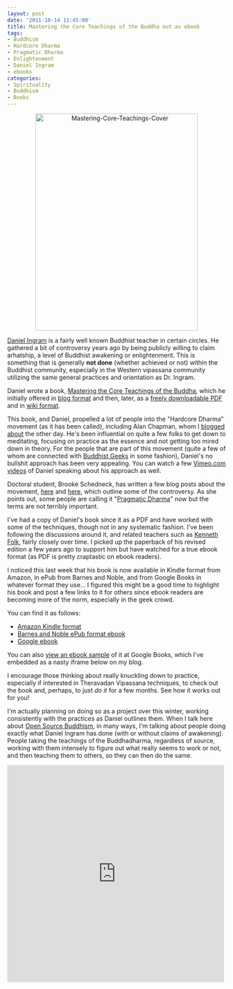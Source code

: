 ```yaml
--- 
layout: post
date: '2011-10-14 11:45:00'
title: Mastering the Core Teachings of the Buddha out as ebook
tags: 
- Buddhism
- Hardcore Dharma
- Pragmatic Dharma
- Enlightenment
- Daniel Ingram
- ebooks
categories:
- Spirituality
- Buddhism
- Books
---
```

<p style="text-align: center"><a href="http://www.flickr.com/photos/albill/6243759233/" title="Mastering-Core-Teachings-Cover by albill, on Flickr"><img src="https://farm7.static.flickr.com/6036/6243759233_ac256cf070.jpg" width="374" height="500" alt="Mastering-Core-Teachings-Cover"></a></p>

[Daniel Ingram](http://www.interactivebuddha.com) is a fairly well known Buddhist teacher in certain circles. He gathered a bit of controversy years ago by being publicly willing to claim arhatship, a level of Buddhist awakening or enlightenment. This is something that is generally **not done** (whether achieved or not) within the Buddhist community, especially in the Western vipassana community utilizing the same general practices and orientation as Dr. Ingram. 

Daniel wrote a book, [Mastering the Core Teachings of the Buddha](http://www.interactivebuddha.com/mctb.shtml), which he initially offered in [blog format](http://web.mac.com/danielmingram/iWeb/Daniel%20Ingram%27s%20Dharma%20Blog/The%20Blook/The%20Blook.html) and then, later, as a [freely downloadable PDF](http://www.interactivebuddha.com/Mastering%20Adobe%20Version.pdf) and in [wiki format](http://www.dharmaoverground.org/web/guest/dharma-wiki/-/wiki/Main/MCTB;jsessionid=724101A9433ABCC269CB73F7CA399CE0?p_r_p_185834411_title=MCTB).

This book, and Daniel, propelled a lot of people into the "Hardcore Dharma" movement (as it has been called), including Alan Chapman, whom I [blogged about](/2011/10/09/Alan-Chapman-Talk-in-Berkeley/) the other day. He's been influential on quite a few folks to get down to meditating, focusing on practice as the essence and not getting too mired down in theory. For the people that are part of this movement (quite a few of whom are connected with [Buddhist Geeks](http://www.buddhistgeeks.com) in some fashion), Daniel's no bullshit approach has been very appealing. You can watch a few [Vimeo.com videos](http://vimeo.com/23539030) of Daniel speaking about his approach as well.

Doctoral student, Brooke Schedneck, has written a few blog posts about the movement, [here](http://www.wanderingdhamma.org/2010/07/02/the-hardcore-dharma-movement-2/) and [here](http://www.wanderingdhamma.org/2010/07/02/polarization-of-ideas-of-enlightenment-comments-on-%E2%80%98the-hardcore-meditation-movement%E2%80%99-2/), which outline some of the controversy. As she points out, some people are calling it "[Pragmatic Dharma](http://thehamiltonproject.blogspot.com/2011/04/pragmatic-dharma-on-rise.html)" now but the terms are not terribly important.

I've had a copy of Daniel's book since it as a PDF and have worked with some of the techniques, though not in any systematic fashion. I've been following the discussions around it, and related teachers such as [Kenneth Folk](http://kennethfolkdharma.com/), fairly closely over time. I picked up the paperback of his revised edition a few years ago to support him but have watched for a true ebook format (as PDF is pretty craptastic on ebook readers). 

I noticed this last week that his book is now available in Kindle format from Amazon, in ePub from Barnes and Noble, and from Google Books in whatever format they use... I figured this might be a good time to highlight his book and post a few links to it for others since ebook readers are becoming more of the norm, especially in the geek crowd. 

You can find it as follows:

* [Amazon Kindle format](http://www.amazon.com/Mastering-Core-Teachings-Buddha-ebook/dp/B005TQU7P8/)
* [Barnes and Noble ePub format ebook](http://search.barnesandnoble.com/Mastering-the-Core-Teachings-of-the-Buddha/Daniel-Ingram/e/9781780498157)
* [Google ebook](http://books.google.com/books?id=c1637-YveqEC&lpg=PP1&dq=Mastering%20the%20Core%20Teachings%20of%20the%20Buddha&pg=PP1#v=onepage&q&f=false)

You can also [view an ebook sample](http://books.google.com/books/reader?id=c1637-YveqEC&printsec=frontcover&output=reader&pg=GBS.PP1) of it at Google Books, which I've embedded as a nasty iframe below on my blog.

I encourage those thinking about really knuckling down to practice, especially if interested in Theravadan Vipassana techniques, to check out the book and, perhaps, to just *do it* for a few months. See how it works out for you!

I'm actually planning on doing so as a project over this winter, working consistently with the practices as Daniel outlines them. When I talk here about [Open Source Buddhism](/what-is-open-source-buddhism/), in many ways, I'm talking about people doing exactly what Daniel Ingram has done (with or without claims of awakening). People taking the teachings of the Buddhadharma, regardless of source, working with them intensely to figure out what really seems to work or not, and then teaching them to others, so they can then do the same.

<iframe frameborder="0" scrolling="no" style="border:0px" src="http://books.google.com/books?id=c1637-YveqEC&lpg=PP1&dq=Mastering%20the%20Core%20Teachings%20of%20the%20Buddha&pg=PP1&output=embed" width=500 height=500></iframe>